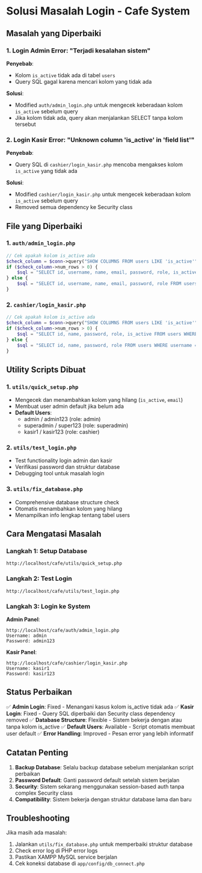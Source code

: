 # Solusi Masalah Login - Cafe System

## Masalah yang Diperbaiki

### 1. **Login Admin Error: "Terjadi kesalahan sistem"**

**Penyebab**:

- Kolom `is_active` tidak ada di tabel `users`
- Query SQL gagal karena mencari kolom yang tidak ada

**Solusi**:

- Modified `auth/admin_login.php` untuk mengecek keberadaan kolom `is_active` sebelum query
- Jika kolom tidak ada, query akan menjalankan SELECT tanpa kolom tersebut

### 2. **Login Kasir Error: "Unknown column 'is_active' in 'field list'"**

**Penyebab**:

- Query SQL di `cashier/login_kasir.php` mencoba mengakses kolom `is_active` yang tidak ada

**Solusi**:

- Modified `cashier/login_kasir.php` untuk mengecek keberadaan kolom `is_active` sebelum query
- Removed semua dependency ke Security class

## File yang Diperbaiki

### 1. `auth/admin_login.php`

```php
// Cek apakah kolom is_active ada
$check_column = $conn->query("SHOW COLUMNS FROM users LIKE 'is_active'");
if ($check_column->num_rows > 0) {
    $sql = "SELECT id, username, name, email, password, role, is_active FROM users WHERE username = ? AND role IN ('admin', 'superadmin') LIMIT 1";
} else {
    $sql = "SELECT id, username, name, email, password, role FROM users WHERE username = ? AND role IN ('admin', 'superadmin') LIMIT 1";
}
```

### 2. `cashier/login_kasir.php`

```php
// Cek apakah kolom is_active ada
$check_column = $conn->query("SHOW COLUMNS FROM users LIKE 'is_active'");
if ($check_column->num_rows > 0) {
    $sql = "SELECT id, name, password, role, is_active FROM users WHERE username = ? AND role IN ('cashier', 'admin') LIMIT 1";
} else {
    $sql = "SELECT id, name, password, role FROM users WHERE username = ? AND role IN ('cashier', 'admin') LIMIT 1";
}
```

## Utility Scripts Dibuat

### 1. `utils/quick_setup.php`

- Mengecek dan menambahkan kolom yang hilang (`is_active`, `email`)
- Membuat user admin default jika belum ada
- **Default Users**:
  - admin / admin123 (role: admin)
  - superadmin / super123 (role: superadmin)
  - kasir1 / kasir123 (role: cashier)

### 2. `utils/test_login.php`

- Test functionality login admin dan kasir
- Verifikasi password dan struktur database
- Debugging tool untuk masalah login

### 3. `utils/fix_database.php`

- Comprehensive database structure check
- Otomatis menambahkan kolom yang hilang
- Menampilkan info lengkap tentang tabel users

## Cara Mengatasi Masalah

### Langkah 1: Setup Database

```
http://localhost/cafe/utils/quick_setup.php
```

### Langkah 2: Test Login

```
http://localhost/cafe/utils/test_login.php
```

### Langkah 3: Login ke System

**Admin Panel**:

```
http://localhost/cafe/auth/admin_login.php
Username: admin
Password: admin123
```

**Kasir Panel**:

```
http://localhost/cafe/cashier/login_kasir.php
Username: kasir1
Password: kasir123
```

## Status Perbaikan

✅ **Admin Login**: Fixed - Menangani kasus kolom is_active tidak ada
✅ **Kasir Login**: Fixed - Query SQL diperbaiki dan Security class dependency removed
✅ **Database Structure**: Flexible - Sistem bekerja dengan atau tanpa kolom is_active
✅ **Default Users**: Available - Script otomatis membuat user default
✅ **Error Handling**: Improved - Pesan error yang lebih informatif

## Catatan Penting

1. **Backup Database**: Selalu backup database sebelum menjalankan script perbaikan
2. **Password Default**: Ganti password default setelah sistem berjalan
3. **Security**: Sistem sekarang menggunakan session-based auth tanpa complex Security class
4. **Compatibility**: Sistem bekerja dengan struktur database lama dan baru

## Troubleshooting

Jika masih ada masalah:

1. Jalankan `utils/fix_database.php` untuk memperbaiki struktur database
2. Check error log di PHP error logs
3. Pastikan XAMPP MySQL service berjalan
4. Cek koneksi database di `app/config/db_connect.php`
